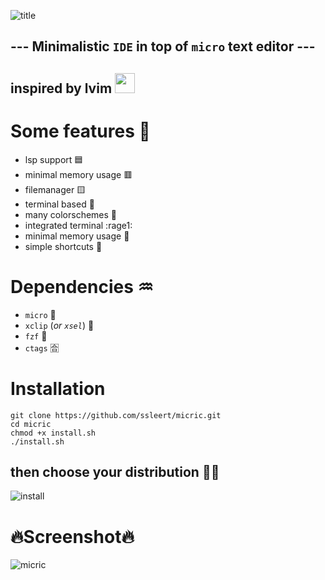 ![title](https://media.discordapp.net/attachments/955362477137362954/969706886423281765/nmGv0T7U_4x.png?raw=true)
## --- Minimalistic `IDE` in top of `micro` text editor ---
## inspired by lvim   <img src="https://media.discordapp.net/attachments/955362477137362954/969692269991047178/82431193.png?raw=true" width="32px">
# Some features :muscle:
- lsp support 🟦
- minimal memory usage 🟥
- filemanager 🟨
- terminal based 💚
- many colorschemes 🌈
- integrated terminal :rage1:
- minimal memory usage 🐏
- simple shortcuts 🤬
# Dependencies ♒
- `micro` 🥇
- `xclip` (*or `xsel`*) 🥈
- `fzf` 🥉
- `ctags` 🈴
# Installation
```fish
git clone https://github.com/ssleert/micric.git
cd micric
chmod +x install.sh
./install.sh
```
## then choose your distribution 👨‍🦲
![install](https://cdn.discordapp.com/attachments/955362477137362954/969694168425300035/2022-04-29_23-18.png?raw=true)
# 🔥Screenshot🔥
![micric](https://cdn.discordapp.com/attachments/955362477137362954/969686986770227210/2022-04-29_22-49.png?raw=true)

